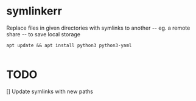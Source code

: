 # symlinkerr
Replace files in given directories with symlinks to another -- eg. a remote share -- to save local storage

```
apt update && apt install python3 python3-yaml


```

# TODO
[] Update symlinks with new paths
